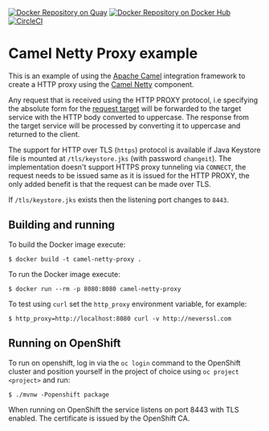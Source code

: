 [![Docker Repository on Quay](https://quay.io/repository/zregvart/camel-netty-proxy/status "Docker Repository on Quay")](https://quay.io/repository/zregvart/camel-netty-proxy) [![Docker Repository on Docker Hub](https://img.shields.io/docker/automated/zregvart/camel-netty-proxy.svg "Docker Repository on Docker Hub")](https://hub.docker.com/r/zregvart/camel-netty-proxy) [![CircleCI](https://circleci.com/gh/zregvart/camel-netty-proxy.svg?style=svg)](https://circleci.com/gh/zregvart/camel-netty-proxy)

# Camel Netty Proxy example

This is an example of using the [Apache Camel](https://camel.apache.org/staging/)
integration framework to create a HTTP proxy using the [Camel Netty](https://camel.apache.org/staging/components/latest/netty4-http-component.html)
component.

Any request that is received using the HTTP PROXY protocol, i.e specifying
the absolute form for the [request target](https://tools.ietf.org/html/rfc7230#section-5.3.2)
will be forwarded to the target service with the HTTP body converted to
uppercase. The response from the target service will be processed by converting
it to uppercase and returned to the client.

The support for HTTP over TLS (`https`) protocol is available if Java Keystore
file is mounted at `/tls/keystore.jks` (with password `changeit`). The
implementation doesn't support HTTPS proxy tunneling via `CONNECT`, the
request needs to be issued same as it is issued for the HTTP PROXY, the only
added benefit is that the request can be made over TLS.

If `/tls/keystore.jks` exists then the listening port changes to `8443`.

## Building and running

To build the Docker image execute:

    $ docker build -t camel-netty-proxy .

To run the Docker image execute:

    $ docker run --rm -p 8080:8080 camel-netty-proxy

To test using `curl` set the `http_proxy` environment variable, for example:

    $ http_proxy=http://localhost:8080 curl -v http://neverssl.com

## Running on OpenShift

To run on openshift, log in via the `oc login` command to the OpenShift cluster
and position yourself in the project of choice using `oc project <project>` and
run:

    $ ./mvnw -Popenshift package

When running on OpenShift the service listens on port 8443 with TLS enabled.
The certificate is issued by the OpenShift CA.
